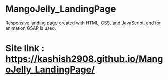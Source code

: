 # MangoJelly_LandingPage
Responsive landing page created with HTML, CSS, and JavaScript, and for animation GSAP is used.
# Site link : https://kashish2908.github.io/MangoJelly_LandingPage/
